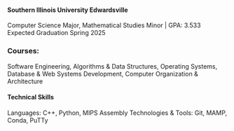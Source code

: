 #### Southern Illinois University Edwardsville
Computer Science Major, Mathematical Studies Minor | GPA: 3.533\
Expected Graduation Spring 2025
### Courses:
Software Engineering, Algorithms & Data Structures, Operating Systems, Database & Web Systems Development, Computer Organization & Architecture

#### Technical Skills
Languages: C++, Python, MIPS Assembly
Technologies & Tools: Git, MAMP, Conda, PuTTy